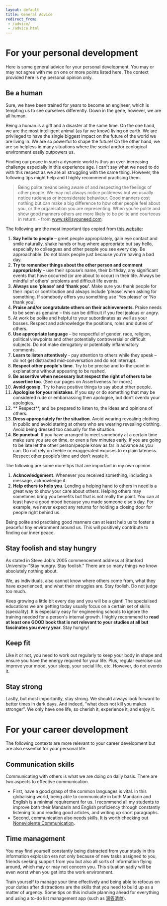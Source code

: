 ```yaml
---
layout: default
title: General Advice
redirect_from: 
 - /advice/
 - /advice.html
---
```


# For your personal development
Here is some general advice for your personal development. You may or may not agree with me on one or more points listed here. The context provided here is my personal opinion only.

## Be a human
Sure, we have been trained for years to become an engineer, which is tempting us to see ourselves differently. Down in the gene, however, we are all human.

Being a human is a gift and a disaster at the same time. On the one hand, we are the most intelligent animal (as far we know) living on earth. We are privileged to have the single biggest impact on the future of the world we are living in. We are so powerful to shape the future! On the other hand, we are so helpless in many situations where the social and/or ecological environment easily outpowers us.

Finding our peace in such a dynamic world is thus an ever-increasing challenge especially in this experience age. I can't say what we need to do with this respect as we are all struggling with the same thing. However, the following tips might help and I highly recommend practising them.

> Being polite means being aware of and respecting the feelings of other people.  We may not always notice politeness but we usually notice rudeness or inconsiderate behaviour. Good manners cost nothing but can make a big difference to how other people feel about you, or the organisation you are representing. When you’re polite and show good manners others are more likely to be polite and courteous in return. - from www.skillsyouneed.com.

The following are the most important tips copied from [this website](https://www.skillsyouneed.com/ips/politeness.html):
1. **Say hello to people** – greet people appropriately, gain eye contact and smile naturally, shake hands or hug where appropriate but say hello, especially to colleagues and other people you see every day. Be approachable. Do not blank people just because you’re having a bad day.
2. **Try to remember things about the other person and comment appropriately** – use their spouse’s name, their birthday, any significant events that have occurred (or are about to occur) in their life.  Always be mindful of others’ problems and difficult life events.
3. **Always use ‘please’ and ‘thank you’**.  Make sure you thank people for their input or contribution and always include ‘please’ when asking for something. If somebody offers you something use 'Yes please' or 'No thank you'.
4. **Praise and/or congratulate others on their achievements**.  Praise needs to be seen as genuine – this can be difficult if you feel jealous or angry.
5. At work be polite and helpful to your subordinates as well as your bosses.  Respect and acknowledge the positions, roles and duties of others.
6. **Use appropriate language** – be respectful of gender, race, religion, political viewpoints and other potentially controversial or difficult subjects.  Do not make derogatory or potentially inflammatory comments.
7. **Learn to listen attentively** - pay attention to others while they speak – do not get distracted mid-conversation and do not interrupt.
8. **Respect other people's time**.  Try to be precise and to-the-point in explanations without appearing to be rushed.
9. **Be assertive when necessary but respect the right of others to be assertive too**.  (See our pages on Assertiveness for more.)
10. **Avoid gossip**.  Try to have positive things to say about other people.
11. **Apologise for your mistakes**.  If you say or do something that may be considered rude or embarrassing then apologise, but don’t overdo your apologies. 
12. ** Respect**, and be prepared to listen to, the ideas and opinions of others.
13. **Dress appropriately for the situation**.  Avoid wearing revealing clothing in public and avoid staring at others who are wearing revealing clothing.  Avoid being dressed too casually for the situation. 
14. **Be punctual**.  If you have arranged to meet somebody at a certain time make sure you are on time, or even a few minutes early.  If you are going to be late let the other person/people know as far in advance as you can.  Do not rely on feeble or exaggerated excuses to explain lateness.  Respect other people’s time and don’t waste it. 

The following are some more tips that are important in my own opinion.
1. **Acknowledgement**. Whenever you received something, including a message, acknowledge it.
2. **Help others to help you**. Lending a helping hand to others in need is a great way to show your care about others. Helping others may sometimes bring you benefits but that is not really the point. You can at least have a good mood because you made someone else's day. For example, we never expect any returns for holding a closing door for people right behind us. 

Being polite and practising good manners can at least help us to foster a peaceful tiny environment around us. This will positively contribute to finding our inner peace.

## Stay foolish and stay hungry
As stated in Steve Job's 2005 commencement address at Stanford University-"Stay hungry. Stay foolish." There are so many things we know absolutely nothing about. 

We, as individuals, also cannot know where others come from, what they have experienced, and what their struggles are. Stay foolish. Do not judge too much.

Keep growing a little bit every day and you will be a giant! The specialised educations we are getting today usually focus on a certain set of skills (speciality). It is especially easy for engineering schools to ignore the training needed for a person's internal growth. I highly recommend to **read at least one GOOD book that is not relevant to your studies at all but fascinates you every year**. Stay hungry!

## Keep fit
Like it or not, you need to work out regularly to keep your body in shape and ensure you have the energy required for your life. Plus, regular exercise can improve your mood, your sleep, your social life, etc. However, do not overdo it.

## Stay strong
Lastly, but most importantly, stay strong. We should always look forward to better times in dark days. And indeed, "what does not kill you makes stronger". We only have one life, so cherish it, experience it, and enjoy it.

# For your career development
The following contexts are more relevant to your career development but are also essential for your personal life.
## Communication skills
Communicating with others is what we are doing on daily basis. There are two aspects to effective communication. 
- First, have a good grasp of the common languages is vital. In this globalising world, being able to communicate in both Mandarin and English is a minimal requirement for us. I recommend all my students to improve both their Mandarin and English proficiency through constantly listening to and reading good articles, and writing up short paragraphs.
- Second, communication also needs skills. It is worth checking out [Noneviolente Communication](https://item.jd.com/12419935.html).

## Time management
You may find yourself constantly being distracted from your study in this information explosion era not only because of new tasks assigned to you, friends seeking support from you but also all sorts of information flying around, which may or may not concern you. This situation sadly will be even worst when you get into the work environment.

Train yourself to manage your time effectively and being able to refocus on your duties after distractions are the skills that you need to build up as a matter of urgency. Some tips on this include planning ahead for everything and using a to-do list management app (such as [滴答清单](https://dida365.com/)).

<!-- ## Productivities guides -->

